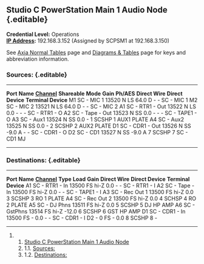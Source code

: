 Studio C PowerStation Main 1 Audio Node {.editable}
---------------------------------------

**Credential Level:** Operations\
 **[IP
Address](https://wiki.wmfo.org/index.php?title=Operations/Diagrams_%26_Tables/IP_Address_Space "IP Address Space"):** 192.168.3.152
(Assigned by SCPSM1 at 192.168.3.150)

See [Axia Normal
Tables](/Operations/Diagrams_%26_Tables/Axia_Normal_Tables "Operations/Diagrams_%26_Tables/Axia_Normal_Tables") page
and [Diagrams &
Tables](https://wiki.wmfo.org/index.php?title=Operations/Diagrams_%26_Tables "Diagrams & Tables")
page for keys and abbreviation information.

### Sources: {.editable}

  ---------- ----------------- ------------------------------------------------------------------------------------------------------------------------- --------------- ---------- ---------- ------------ ----------------- ------------------- ---------------------
  **Port**   **Name**          [**Channel**](https://wiki.wmfo.org/index.php?title=Operations/Diagrams_%26_Tables/LW_Address_Space "LW Address Space")   **Shareable**   **Mode**   **Gain**   **Ph/AES**   **Direct Wire**   **Direct Device**   **Terminal Device**
  M1         SC - MIC 1        13520                                                                                                                     N               LS         64.0       D            -                 -                   SC - MIC 1
  M2         SC - MIC 2        13521                                                                                                                     N               LS         64.0       D            -                 -                   SC - MIC 2
  A1         SC - RTR1 - Out   13522                                                                                                                     N               LS         0.0        -            -                 -                   SC - RTR1 - O
  A2         SC - Tape - Out   13523                                                                                                                     N               SS         0.0        -            -                 -                   SC - TAPE1 - O
  A3         SC - Aux1         13524                                                                                                                     N               SS         0.0        -            1                 SCSHP 1             AUX1 PLATE
  A4         SC - Aux2         13525                                                                                                                     N               SS         0.0        -            2                 SCSHP 2             AUX2 PLATE
  D1         SC - CDR1 - Out   13526                                                                                                                     N               SS         -9.0       A            -                 -                   SC - CDR1 - O
  D2         SC - CD1          13527                                                                                                                     N               SS         -9.0       A            7                 SCSHP 7             SC - CD1 MJ
  ---------- ----------------- ------------------------------------------------------------------------------------------------------------------------- --------------- ---------- ---------- ------------ ----------------- ------------------- ---------------------

### Destinations: {.editable}

  ---------- ---------------- ------------------------------------------------------------------------------------------------------------------------- ---------- ---------- ---------- ----------------- ------------------- ---------------------
  **Port**   **Name**         [**Channel**](https://wiki.wmfo.org/index.php?title=Operations/Diagrams_%26_Tables/LW_Address_Space "LW Address Space")   **Type**   **Load**   **Gain**   **Direct Wire**   **Direct Device**   **Terminal Device**
  A1         SC - RTR1 - In   13500                                                                                                                     FS         hi-Z       0.0        -                 -                   SC - RTR1 - I
  A2         SC - Tape - In   13500                                                                                                                     FS         hi-Z       0.0        -                 -                   SC - TAPE1 - I
  A3         SC - Rec Out 1   13500                                                                                                                     FS         hi-Z       0.0        3                 SCSHP 3             RO 1 PLATE
  A4         SC - Rec Out 2   13500                                                                                                                     FS         hi-Z       0.0        4                 SCHSP 4             RO 2 PLATE
  A5         SC - DJ Phns     13511                                                                                                                     FS         hi-Z       0.0        5                 SCSHP 5             DJ HP AMP
  A6         SC - GstPhns     13514                                                                                                                     FS         hi-Z       -12.0      6                 SCSHP 6             GST HP AMP
  D1         SC - CDR1 - In   13500                                                                                                                     FS         -          0.0        -                 -                   SC - CDR1 - I
  D2         -                0                                                                                                                         FS         -          0.0        8                 SCSHP 8             -
  ---------- ---------------- ------------------------------------------------------------------------------------------------------------------------- ---------- ---------- ---------- ----------------- ------------------- ---------------------

1.  1. [Studio C PowerStation Main 1 Audio
    Node](#Studio_C_PowerStation_Main_1_Audio_Node)
    1.  1.1. [Sources:](#Sources:)
    2.  1.2. [Destinations:](#Destinations:)


